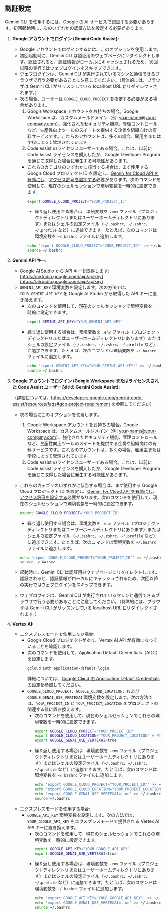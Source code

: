 ## 認証設定

Gemini CLI を使用するには、Google の AI サービスで認証する必要があります。初回起動時に、次のいずれかの認証方法を設定する必要があります。

1.  **Google アカウントでログイン (Gemini Code Assist):**

    - Google アカウントでログインするには、このオプションを使用します。
    - 初回起動時に、Gemini CLI は認証用のウェブページにリダイレクトします。認証されると、認証情報がローカルにキャッシュされるため、次回以降の実行ではウェブログインをスキップできます。
    - ウェブログインは、Gemini CLI が実行されているマシンと通信できるブラウザで行う必要があることに注意してください。（具体的には、ブラウザは Gemini CLI がリッスンしている localhost URL にリダイレクトされます。）
    - 次の場合、ユーザーは `GOOGLE_CLOUD_PROJECT` を指定する必要がある場合があります。
      1. Google Workspace アカウントをお持ちの場合。Google Workspace は、カスタムメールドメイン（例: your-name@your-company.com）、強化されたセキュリティ機能、管理コントロールなど、生産性向上ツールのスイートを提供する企業や組織向けの有料サービスです。これらのアカウントは、多くの場合、雇用主または学校によって管理されています。
      2. Code Assist のライセンスユーザーである場合。これは、以前に Code Assist ライセンスを購入したか、Google Developer Program を通じて取得した場合に発生する可能性があります。
      - これらのカテゴリのいずれかに該当する場合は、まず使用する Google Cloud プロジェクト ID を設定し、[Gemini for Cloud API を有効にし](https://cloud.google.com/gemini/docs/discover/set-up-gemini#enable-api)、[アクセス許可を設定する](https://cloud.google.com/gemini/docs/discover/set-up-gemini#grant-iam)必要があります。次のコマンドを使用して、現在のシェルセッションで環境変数を一時的に設定できます。
        ```bash
        export GOOGLE_CLOUD_PROJECT="YOUR_PROJECT_ID"
        ```
        - 繰り返し使用する場合は、環境変数を `.env` ファイル（プロジェクトディレクトリまたはユーザーホームディレクトリにあります）またはシェルの設定ファイル（`~/.bashrc`、`~/.zshrc`、`~/.profile` など）に追加できます。たとえば、次のコマンドは環境変数を `~/.bashrc` ファイルに追加します。
        ```bash
        echo 'export GOOGLE_CLOUD_PROJECT="YOUR_PROJECT_ID"' >> ~/.bashrc
        source ~/.bashrc
        ```

2.  **<a id="gemini-api-key"></a>Gemini API キー:**

    - Google AI Studio から API キーを取得します: [https://aistudio.google.com/app/apikey](https://aistudio.google.com/app/apikey)
    - `GEMINI_API_KEY` 環境変数を設定します。次の方法では、`YOUR_GEMINI_API_KEY` を Google AI Studio から取得した API キーに置き換えます。
      - 次のコマンドを使用して、現在のシェルセッションで環境変数を一時的に設定できます。
        ```bash
        export GEMINI_API_KEY="YOUR_GEMINI_API_KEY"
        ```
      - 繰り返し使用する場合は、環境変数を `.env` ファイル（プロジェクトディレクトリまたはユーザーホームディレクトリにあります）またはシェルの設定ファイル（`~/.bashrc`、`~/.zshrc`、`~/.profile` など）に追加できます。たとえば、次のコマンドは環境変数を `~/.bashrc` ファイルに追加します。
        ```bash
        echo 'export GEMINI_API_KEY="YOUR_GEMINI_API_KEY"' >> ~/.bashrc
        source ~/.bashrc
        ```

3.  **<a id="workspace-gca"></a>Google アカウントでログイン (Google Workspace またはライセンスされた Code Assist ユーザー向けの Gemini Code Assist):**

    （詳細については、https://developers.google.com/gemini-code-assist/resources/faqs#gcp-project-requirement を参照してください）

    - 次の場合にこのオプションを使用します。

      1. Google Workspace アカウントをお持ちの場合。Google Workspace は、カスタムメールドメイン（例: your-name@your-company.com）、強化されたセキュリティ機能、管理コントロールなど、生産性向上ツールのスイートを提供する企業や組織向けの有料サービスです。これらのアカウントは、多くの場合、雇用主または学校によって管理されています。
      2. Code Assist のライセンスユーザーである場合。これは、以前に Code Assist ライセンスを購入したか、Google Developer Program を通じて取得した場合に発生する可能性があります。

    - これらのカテゴリのいずれかに該当する場合は、まず使用する Google Cloud プロジェクト ID を設定し、[Gemini for Cloud API を有効にし](https://cloud.google.com/gemini/docs/discover/set-up-gemini#enable-api)、[アクセス許可を設定する](https://cloud.google.com/gemini/docs/discover/set-up-gemini#grant-iam)必要があります。次のコマンドを使用して、現在のシェルセッションで環境変数を一時的に設定できます。
      ```bash
      export GOOGLE_CLOUD_PROJECT="YOUR_PROJECT_ID"
      ```
      - 繰り返し使用する場合は、環境変数を `.env` ファイル（プロジェクトディレクトリまたはユーザーホームディレクトリにあります）またはシェルの設定ファイル（`~/.bashrc`、`~/.zshrc`、`~/.profile` など）に追加できます。たとえば、次のコマンドは環境変数を `~/.bashrc` ファイルに追加します。
      ```bash
      echo 'export GOOGLE_CLOUD_PROJECT="YOUR_PROJECT_ID"' >> ~/.bashrc
      source ~/.bashrc
      ```
    - 起動時に、Gemini CLI は認証用のウェブページにリダイレクトします。認証されると、認証情報がローカルにキャッシュされるため、次回以降の実行ではウェブログインをスキップできます。
    - ウェブログインは、Gemini CLI が実行されているマシンと通信できるブラウザで行う必要があることに注意してください。（具体的には、ブラウザは Gemini CLI がリッスンしている localhost URL にリダイレクトされます。）

4.  **Vertex AI:**
    - エクスプレスモードを使用しない場合:
      - Google Cloud プロジェクトがあり、Vertex AI API が有効になっていることを確認します。
      - 次のコマンドを使用して、Application Default Credentials（ADC）を設定します。
        ```bash
        gcloud auth application-default login
        ```
        詳細については、[Google Cloud の Application Default Credentials の設定](https://cloud.google.com/docs/authentication/provide-credentials-adc)を参照してください。
      - `GOOGLE_CLOUD_PROJECT`、`GOOGLE_CLOUD_LOCATION`、および `GOOGLE_GENAI_USE_VERTEXAI` 環境変数を設定します。次の方法では、`YOUR_PROJECT_ID` と `YOUR_PROJECT_LOCATION` をプロジェクトの関連する値に置き換えます。
        - 次のコマンドを使用して、現在のシェルセッションでこれらの環境変数を一時的に設定できます。
          ```bash
          export GOOGLE_CLOUD_PROJECT="YOUR_PROJECT_ID"
          export GOOGLE_CLOUD_LOCATION="YOUR_PROJECT_LOCATION" # 例: us-central1
          export GOOGLE_GENAI_USE_VERTEXAI=true
          ```
        - 繰り返し使用する場合は、環境変数を `.env` ファイル（プロジェクトディレクトリまたはユーザーホームディレクトリにあります）またはシェルの設定ファイル（`~/.bashrc`、`~/.zshrc`、`~/.profile` など）に追加できます。たとえば、次のコマンドは環境変数を `~/.bashrc` ファイルに追加します。
          ```bash
          echo 'export GOOGLE_CLOUD_PROJECT="YOUR_PROJECT_ID"' >> ~/.bashrc
          echo 'export GOOGLE_CLOUD_LOCATION="YOUR_PROJECT_LOCATION"' >> ~/.bashrc
          echo 'export GOOGLE_GENAI_USE_VERTEXAI=true' >> ~/.bashrc
          source ~/.bashrc
          ```
    - エクスプレスモードを使用する場合:
      - `GOOGLE_API_KEY` 環境変数を設定します。次の方法では、`YOUR_GOOGLE_API_KEY` をエクスプレスモードで提供される Vertex AI API キーに置き換えます。
        - 次のコマンドを使用して、現在のシェルセッションでこれらの環境変数を一時的に設定できます。
          ```bash
          export GOOGLE_API_KEY="YOUR_GOOGLE_API_KEY"
          export GOOGLE_GENAI_USE_VERTEXAI=true
          ```
        - 繰り返し使用する場合は、環境変数を `.env` ファイル（プロジェクトディレクトリまたはユーザーホームディレクトリにあります）またはシェルの設定ファイル（`~/.bashrc`、`~/.zshrc`、`~/.profile` など）に追加できます。たとえば、次のコマンドは環境変数を `~/.bashrc` ファイルに追加します。
          ```bash
          echo 'export GOOGLE_API_KEY="YOUR_GOOGLE_API_KEY"' >> ~/.bashrc
          echo 'export GOOGLE_GENAI_USE_VERTEXAI=true' >> ~/.bashrc
          source ~/.bashrc
          ```
